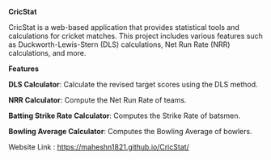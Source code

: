 **CricStat**

CricStat is a web-based application that provides statistical tools and calculations for cricket matches. This project includes various features such as Duckworth-Lewis-Stern (DLS) calculations, Net Run Rate (NRR) calculations, and more.

**Features**

**DLS Calculator**: Calculate the revised target scores using the DLS method.

**NRR Calculator**: Compute the Net Run Rate of teams.

**Batting Strike Rate Calculator**: Computes the Strike Rate of batsmen.

**Bowling Average Calculator**: Computes the Bowling Average of bowlers.

Website Link : https://maheshn1821.github.io/CricStat/
